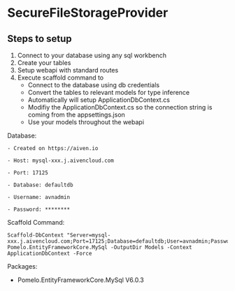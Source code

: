 # SecureFileStorageProvider

## Steps to setup
1. Connect to your database using any sql workbench
1. Create your tables
1. Setup webapi with standard routes
1. Execute scaffold command to
    - Connect to the database using db credentials
	- Convert the tables to relevant models for type inference
	- Automatically will setup ApplicationDbContext.cs
	- Modifiy the ApplicationDbContext.cs so the connection string is coming from the appsettings.json
	- Use your models throughout the webapi


Database:

	- Created on https://aiven.io

	- Host: mysql-xxx.j.aivencloud.com

	- Port: 17125

	- Database: defaultdb

	- Username: avnadmin

	- Password: ********

Scaffold Command:
```
Scaffold-DbContext "Server=mysql-xxx.j.aivencloud.com;Port=17125;Database=defaultdb;User=avnadmin;Password=xxx;" Pomelo.EntityFrameworkCore.MySql -OutputDir Models -Context ApplicationDbContext -Force
```

Packages:

- Pomelo.EntityFrameworkCore.MySql V6.0.3

